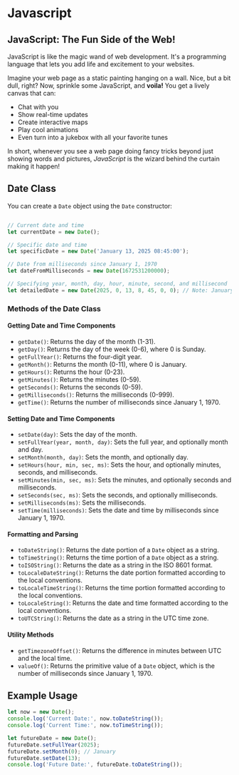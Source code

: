 # Javascript

## JavaScript: The Fun Side of the Web!

JavaScript is like the magic wand of web development. It's a programming language that lets you add life and excitement to your websites.

Imagine your web page as a static painting hanging on a wall. Nice, but a bit dull, right? Now, sprinkle some JavaScript, and **voila!** You get a lively canvas that can:
- Chat with you
- Show real-time updates
- Create interactive maps
- Play cool animations
- Even turn into a jukebox with all your favorite tunes

In short, whenever you see a web page doing fancy tricks beyond just showing words and pictures, _JavaScript_ is the wizard behind the curtain making it happen!

## Date Class

You can create a `Date` object using the `Date` constructor:

```javascript

// Current date and time
let currentDate = new Date();

// Specific date and time
let specificDate = new Date('January 13, 2025 08:45:00');

// Date from milliseconds since January 1, 1970
let dateFromMilliseconds = new Date(1672531200000);

// Specifying year, month, day, hour, minute, second, and millisecond
let detailedDate = new Date(2025, 0, 13, 8, 45, 0, 0); // Note: January is month 0```
```

### Methods of the Date Class

#### Getting Date and Time Components

-    `getDate()`: Returns the day of the month (1-31).
-    `getDay()`: Returns the day of the week (0-6), where 0 is Sunday.
-    `getFullYear()`: Returns the four-digit year.
-    `getMonth()`: Returns the month (0-11), where 0 is January.
-    `getHours()`: Returns the hour (0-23).
-    `getMinutes()`: Returns the minutes (0-59).
-    `getSeconds()`: Returns the seconds (0-59).
-    `getMilliseconds()`: Returns the milliseconds (0-999).
-    `getTime()`: Returns the number of milliseconds since January 1, 1970.

#### Setting Date and Time Components

-    `setDate(day)`: Sets the day of the month.
-    `setFullYear(year, month, day)`: Sets the full year, and optionally month and day.
-    `setMonth(month, day)`: Sets the month, and optionally day.
-    `setHours(hour, min, sec, ms)`: Sets the hour, and optionally minutes, seconds, and milliseconds.
-    `setMinutes(min, sec, ms)`: Sets the minutes, and optionally seconds and milliseconds.
-    `setSeconds(sec, ms)`: Sets the seconds, and optionally milliseconds.
-    `setMilliseconds(ms)`: Sets the milliseconds.
-    `setTime(milliseconds)`: Sets the date and time by milliseconds since January 1, 1970.

#### Formatting and Parsing

-    `toDateString()`: Returns the date portion of a `Date` object as a string.
-    `toTimeString()`: Returns the time portion of a `Date` object as a string.
-    `toISOString()`: Returns the date as a string in the ISO 8601 format.
-    `toLocaleDateString()`: Returns the date portion formatted according to the local conventions.
-    `toLocaleTimeString()`: Returns the time portion formatted according to the local conventions.
-    `toLocaleString()`: Returns the date and time formatted according to the local conventions.
-    `toUTCString()`: Returns the date as a string in the UTC time zone.

#### Utility Methods

-    `getTimezoneOffset()`: Returns the difference in minutes between UTC and the local time.
-    `valueOf()`: Returns the primitive value of a `Date` object, which is the number of milliseconds since January 1, 1970.

## Example Usage

```javascript
let now = new Date();
console.log('Current Date:', now.toDateString());
console.log('Current Time:', now.toTimeString());

let futureDate = new Date();
futureDate.setFullYear(2025);
futureDate.setMonth(0); // January
futureDate.setDate(13);
console.log('Future Date:', futureDate.toDateString());
